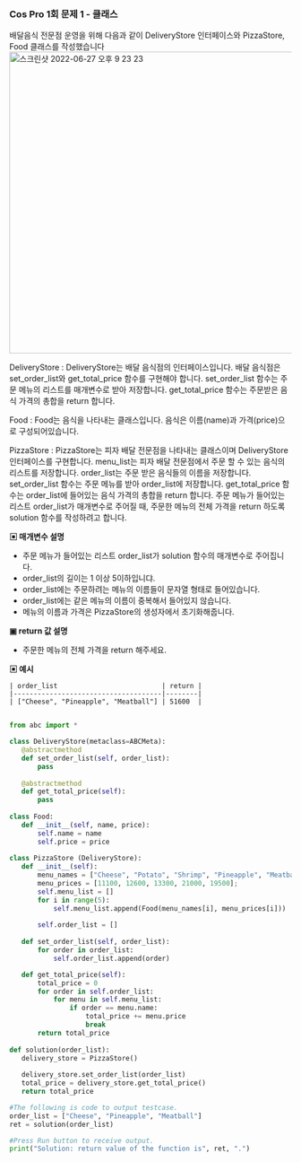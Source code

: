 ### Cos Pro 1회 문제 1 - 클래스
배달음식 전문점 운영을 위해 다음과 같이 DeliveryStore 인터페이스와 PizzaStore, Food 클래스를 작성했습니다
<img width="538" alt="스크린샷 2022-06-27 오후 9 23 23" src="https://user-images.githubusercontent.com/80513699/175940661-188c14d8-03d9-423a-8aa1-a1711a349b37.png">


DeliveryStore : 
DeliveryStore는 배달 음식점의 인터페이스입니다.
배달 음식점은 set_order_list와 get_total_price 함수를 구현해야 합니다.
set_order_list 함수는 주문 메뉴의 리스트를 매개변수로 받아 저장합니다.
get_total_price 함수는 주문받은 음식 가격의 총합을 return 합니다.


Food : 
Food는 음식을 나타내는 클래스입니다.
음식은 이름(name)과 가격(price)으로 구성되어있습니다.


PizzaStore : 
PizzaStore는 피자 배달 전문점을 나타내는 클래스이며 DeliveryStore 인터페이스를 구현합니다.
menu_list는 피자 배달 전문점에서 주문 할 수 있는 음식의 리스트를 저장합니다.
order_list는 주문 받은 음식들의 이름을 저장합니다.
set_order_list 함수는 주문 메뉴를 받아 order_list에 저장합니다.
get_total_price 함수는 order_list에 들어있는 음식 가격의 총합을 return 합니다.
주문 메뉴가 들어있는 리스트 order_list가 매개변수로 주어질 때, 주문한 메뉴의 전체 가격을 return 하도록 solution 함수를 작성하려고 합니다. 


**▣ 매개변수 설명**
   - 주문 메뉴가 들어있는 리스트 order_list가 solution 함수의 매개변수로 주어집니다.
   - order_list의 길이는 1 이상 5이하입니댜.
   - order_list에는 주문하려는 메뉴의 이름들이 문자열 형태로 들어있습니다.
   - order_list에는 같은 메뉴의 이름이 중복해서 들어있지 않습니다.
   - 메뉴의 이름과 가격은 PizzaStore의 생성자에서 초기화해줍니다.

**▣ return 값 설명**
   - 주문한 메뉴의 전체 가격을 return 해주세요.

**▣ 예시**

    | order_list                          | return |
    |-------------------------------------|--------|
    | ["Cheese", "Pineapple", "Meatball"] | 51600  |
    
    
 ```python
 
 from abc import *
 
class DeliveryStore(metaclass=ABCMeta):
    @abstractmethod
    def set_order_list(self, order_list):
        pass
    
    @abstractmethod
    def get_total_price(self):
        pass
    
class Food:
    def __init__(self, name, price):
        self.name = name
        self.price = price
        
class PizzaStore (DeliveryStore):
    def __init__(self):
        menu_names = ["Cheese", "Potato", "Shrimp", "Pineapple", "Meatball"]
        menu_prices = [11100, 12600, 13300, 21000, 19500];
        self.menu_list = []
        for i in range(5):
            self.menu_list.append(Food(menu_names[i], menu_prices[i]))
        
        self.order_list = []
    
    def set_order_list(self, order_list):
        for order in order_list:
            self.order_list.append(order)

    def get_total_price(self):
        total_price = 0
        for order in self.order_list:
            for menu in self.menu_list:
                if order == menu.name:
                    total_price += menu.price
                    break
        return total_price 
            
def solution(order_list):
    delivery_store = PizzaStore()
    
    delivery_store.set_order_list(order_list)
    total_price = delivery_store.get_total_price()
    return total_price

#The following is code to output testcase.
order_list = ["Cheese", "Pineapple", "Meatball"]
ret = solution(order_list)

#Press Run button to receive output. 
print("Solution: return value of the function is", ret, ".")

 ```
